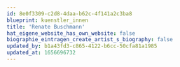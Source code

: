 ```yaml
---
id: 8e0f3309-c2d8-4daa-b62c-4f141a2c3ba8
blueprint: kuenstler_innen
title: 'Renate Buschmann'
hat_eigene_website_has_own_website: false
biographie_eintragen_create_artist_s_biography: false
updated_by: b1a43fd3-c865-4122-b6cc-50cfa81a1985
updated_at: 1656696732
---
```

